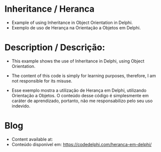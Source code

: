 # Inheritance / Heranca
- Example of using Inheritance in Object Orientation in Delphi.
- Exemplo de uso de Herança na Orientação a Objetos em Delphi.

# Description / Descrição:
- This example shows the use of Inheritance in Delphi, using Object Orientation.
- The content of this code is simply for learning purposes, therefore, I am not responsible for its misuse.

- Esse exemplo mostra a utilização de Herança em Delphi, utilizando Orientação a Objetos.
O conteúdo desse código é simplesmente em caráter de aprendizado, portanto, não me responsabilizo pelo seu uso indevido.

# Blog
- Content available at:
- Conteúdo disponível em:
  https://codedelphi.com/heranca-em-delphi/

